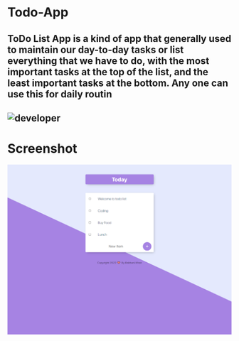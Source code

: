 # Todo-App
ToDo List App is a kind of app that generally used to maintain our day-to-day tasks or list everything that we have to do, with the most important tasks at the top of the list, and the least important tasks at the bottom. Any one can use this for daily routin
---
![developer](https://img.shields.io/badge/Developed%20By%20%3A-Rabbani%20Khan-red)
---
# Screenshot
![](ss/1.png)
